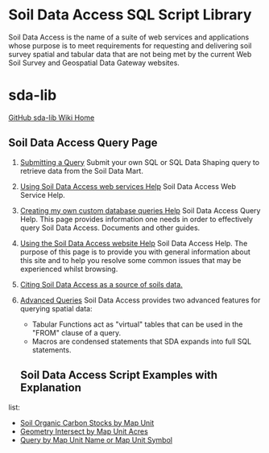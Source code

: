 # Soil Data Access SQL Script Library 

Soil Data Access is the name of a suite of web services and applications whose purpose is to meet requirements for requesting and delivering soil survey spatial and tabular data that are not being met by the current Web Soil Survey and Geospatial Data Gateway websites.

# sda-lib 
[GitHub sda-lib Wiki Home](https://github.com/ncss-tech/sda-lib/wiki) 

## Soil Data Access Query Page
1. [Submitting a Query](https://sdmdataaccess.nrcs.usda.gov/Query.aspx) Submit your own SQL or SQL Data Shaping query to retrieve data from the Soil Data Mart.
2. [Using Soil Data Access web services Help](https://sdmdataaccess.nrcs.usda.gov/Help.aspx) Soil Data Access Web Service Help.
3. [Creating my own custom database queries Help](https://sdmdataaccess.nrcs.usda.gov/QueryHelp.aspx) Soil Data Access Query Help. This page provides information one needs in order to effectively query Soil Data Access. Documents and other guides.
3. [Using the Soil Data Access website Help](https://sdmdataaccess.nrcs.usda.gov/Help.aspx)  Soil Data Access Help. The purpose of this page is to provide you with general information about this site and to help you resolve some common issues that may be experienced whilst browsing. 
4. [Citing Soil Data Access as a source of soils data.](https://sdmdataaccess.nrcs.usda.gov/Citation.htm)
5. [Advanced Queries](https://sdmdataaccess.nrcs.usda.gov/documents/AdvancedQueries.html) Soil Data Access provides two advanced features for querying spatial data:
    * Tabular Functions act as "virtual" tables that can be used in the "FROM" clause of a query.
    * Macros are condensed statements that SDA expands into full SQL statements.
    
   ## Soil Data Access Script Examples with Explanation
 list:
   *  [Soil Organic Carbon Stocks by Map Unit](https://ncss-tech.github.io/sda-lib/chapters/Soil%20Organic%20Carbon%20Stocks.html) 
  *  [Geometry Intersect by Map Unit Acres](https://ncss-tech.github.io/sda-lib/chapters/) 
  * [Query by Map Unit Name or Map Unit Symbol](https://jneme910.github.io/NRCS-Soil-Data-Access/State%20Soil%20Scientst%20Mapunit%20Check) 


